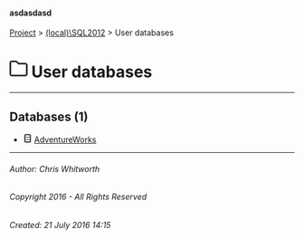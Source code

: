 #### asdasdasd

[Project](../../index.md) > [(local)\\SQL2012](../index.md) > User databases

# ![User](../../Images/folder32.png) User databases

---

## <a name="#databases"></a>Databases (1)

* ![Database](../../Images/Database.png) [AdventureWorks](AdventureWorks/index.md)


---

###### Author:  Chris Whitworth

###### Copyright 2016 - All Rights Reserved

###### Created: 21 July 2016 14:15

